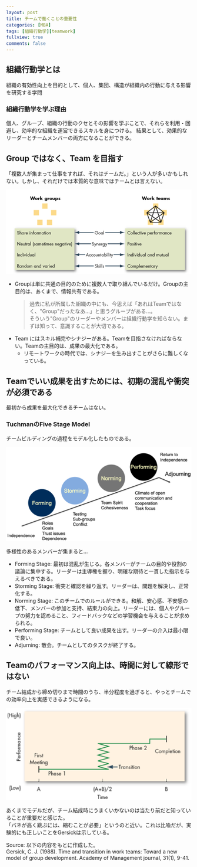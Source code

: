 ```yaml
---
layout: post
title: チームで働くことの重要性
categories: [MBA]
tags: [組織行動学][teamwork]
fullview: true
comments: false
---
```


## 組織行動学とは
組織の有効性向上を目的として、個人、集団、構造が組織内の行動に与える影響を研究する学問  

### 組織行動学を学ぶ理由
個人、グループ、組織の行動のクセとその影響を学ぶことで、それらを利用・回避し、効率的な組織を運営できるスキルを身につける。
結果として、効果的なリーダーとチームメンバーの両方になることができる。

## Group ではなく、Team を目指す
「複数人が集まって仕事をすれば、それはチームだ。」という人が多いかもしれない。しかし、それだけでは本質的な意味ではチームとは言えない。

![TeamとGroup](assets/media/teamwork_01.png)

- Groupは単に共通の目的のために複数人で取り組んでいるだけ。Groupの主目的は、あくまで、情報共有である。
    > 過去に私が所属した組織の中にも、今思えば「あれはTeamではなく、"Group"だったなあ…」と思うグループがある…。  
    そういう"Group"のリーダーやメンバーは組織行動学を知らない。まずは知って、意識することが大切である。
- Team にはスキル補完やシナジーがある。Teamを目指さなければならない。Teamの主目的は、成果の最大化である。
    - リモートワークの時代では、シナジーを生み出すことがさらに難しくなっている。

## Teamでいい成果を出すためには、初期の混乱や衝突が必須である
最初から成果を最大化できるチームはない。

### TuchmanのFive Stage Model
チームビルディングの過程をモデル化したものである。

![TuchmanのFive stage model](assets/media/teamwork_02.png)

多様性のあるメンバーが集まると…
- Forming Stage: 最初は混乱が生じる。各メンバーがチームの目的や役割の議論に集中する。リーダーは主導権を握り、明確な期待と一貫した指示を与えるべきである。
- Storming Stage: 衝突と確認を繰り返す。リーダーは、問題を解決し、正常化する。
- Norming Stage: このチームでのルールができる。和解、安心感、不安感の低下、メンバーの参加と支持、結束力の向上。リーダーには、個人やグループの努力を認めること、フィードバックなどの学習機会を与えることが求められる。
- Performing Stage: チームとして良い成果を出す。リーダーの介入は最小限で良い。
- Adjurning: 散会。チームとしてのタスクが終了する。

## Teamのパフォーマンス向上は、時間に対して線形ではない
チーム結成から締め切りまで時間のうち、半分程度を過ぎると、やっとチームでの効率向上を実感できるようになる。  

![Punctuated Equilibrium Model, Gersick(1988)](assets/media/teamwork_04.png)

あくまでモデルだが、チーム結成時にうまくいかないのは当たり前だと知っていることが重要だと感じた。  
「バネが高く跳ぶには、縮むことが必要」というのと近い。これは比喩だが、実験的にも正しいことをGersickは示している。

Source: 以下の内容をもとに作成した。  
Gersick, C. J. (1988). Time and transition in work teams: Toward a new model of group development. Academy of Management journal, 31(1), 9-41.